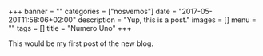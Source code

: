 +++
banner = ""
categories = ["nosvemos"]
date = "2017-05-20T11:58:06+02:00"
description = "Yup, this is a post."
images = []
menu = ""
tags = []
title = "Numero Uno"
+++

This would be my first post of the new blog.